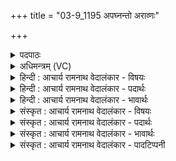 +++
title = "03-9_1195 अपघ्नन्तो अराव्णः"

+++
<details><summary>पदपाठः</summary>

अ꣣पघ्न꣡न्तः꣢। अ꣣प। घ्न꣡न्तः꣢꣯। अ꣡रा꣢꣯व्णः। अ। रा꣣व्णः। प꣡व꣢꣯मानाः। स्व꣣र्दृ꣡शः꣢। स्वः꣣। दृ꣡शः꣢꣯। यो꣡नौ꣢꣯। ऋ꣣त꣡स्य꣢। सी꣣दत। ११९५।
</details>

<details><summary>अधिमन्त्रम् (VC)</summary>

- पवमानः सोमः
- असितः काश्यपो देवलो वा
- गायत्री
- षड्जः
</details>

<details><summary>हिन्दी : आचार्य रामनाथ वेदालंकार - विषयः</summary>

अब ब्रह्मानन्द की प्राप्ति का फल वर्णित करते हैं।
</details>

<details><summary>हिन्दी : आचार्य रामनाथ वेदालंकार - पदार्थः</summary>

पदार्थान्वयभाषाः -  हे परमानन्द-रसो! (अराव्णः)अदान के भावों को(अपघ्नन्तः)विनष्ट करते हुए, (पवमानाः)पवित्रता देते हुए, (स्वर्दृशः)अन्तःप्रकाश को दिखानेवाले तुम(ऋतस्य योनौ)सत्य के मन्दिर जीवात्मा में(सीदत)बैठो ॥९॥
</details>

<details><summary>हिन्दी : आचार्य रामनाथ वेदालंकार - भावार्थः</summary>

भावार्थभाषाः -  ब्रह्मानन्द जब अन्तरात्मा में प्रतिष्ठित हो जाता है, तब सब स्वार्थवृत्तियाँ नष्ट हो जाती हैं, परार्थ-भावना उत्पन्न होती है और पवित्रता तथा अन्तःप्रकाश चारों ओर स्फुरित होने लगते हैं ॥९॥ इस खण्ड में परमात्मा और ब्रह्मानन्द का विषय वर्णित होने से इस खण्ड की पूर्व खण्ड के साथ सङ्गति है ॥ नवम अध्याय में द्वितीय खण्ड समाप्त ॥
</details>

<details><summary>संस्कृत : आचार्य रामनाथ वेदालंकार - विषयः</summary>

अथ ब्रह्मानन्दप्राप्तेः फलं वर्णयति।
</details>

<details><summary>संस्कृत : आचार्य रामनाथ वेदालंकार - पदार्थः</summary>

पदार्थान्वयभाषाः -  हे सोमाः परमानन्दरसाः! (अराव्णः)अदानभावान्।[न रान्ति इति अरावाणः तान्,नञ्पूर्वाद् रातेर्दानकर्मणः ‘आतो मनिन्क्वनिब्वनिपश्च’। अ० ३।२।७४ इति वनिप् प्रत्ययः।] (अपघ्नन्तः)विनाशयन्तः, (पवमानाः)पवित्रतां प्रयच्छन्तः, (स्वर्दृशः)अन्तःप्रकाशस्य दर्शयितारः यूयम्(ऋतस्य योनौ)सत्यस्य मन्दिरे जीवात्मनि(सीदत)उपविशत ॥९॥
</details>

<details><summary>संस्कृत : आचार्य रामनाथ वेदालंकार - भावार्थः</summary>

भावार्थभाषाः -  ब्रह्मानन्दो यदान्तरात्मनि प्रतितिष्ठति तदा स्वार्थवृत्तयः सर्वा नश्यन्ति, परार्थभावना समुदेति, पवित्रताऽन्तःप्रकाशश्च परिस्फुरति ॥९॥ अस्मिन् खण्डे परमात्मविषयस्य ब्रह्मानन्दविषयस्य च वर्णनादेतत्खण्डस्य पूर्वखण्डेन संगतिरस्ति ॥
</details>

<details><summary>संस्कृत : आचार्य रामनाथ वेदालंकार - पादटिप्पनी</summary>

टिप्पणी:   १.ऋ० ९।१३।९।
</details>